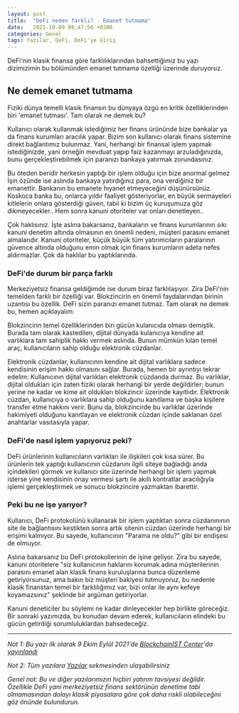 ```yaml
---
layout: post
title:  "DeFi neden farklı? - Emanet tutmama"
date:   2021-10-09 08:47:56 +0300
categories: Genel
tags: Yazılar, DeFi, DeFi'ye Giriş
---
```


DeFi'nin klasik finansa göre farklılıklarından bahsettiğimiz bu yazı dizimizimin bu bölümünden emanet tutmama özelliği üzerinde duruyoruz. 

## Ne demek emanet tutmama
Fiziki dünya temelli klasik finansın bu dünyaya özgü en kritik özelliklerinden biri 'emanet tutması'. Tam olarak ne demek bu?

Kullanıcı olarak kullanmak istediğimiz her finans ürününde bize bankalar ya da finans kurumları aracılık yapar. Bizim son kullanıcı olarak finans sistemine direkt bağlantımız bulunmaz. Yani, herhangi bir finansal işlem yapmak istediğinizde, yani örneğin mevduat yapıp faiz kazanmayı arzuladığınızda, bunu gerçekleştirebilmek için paranızı bankaya yatırmak zorundasınız. 

Bu öteden beridir herkesin yaptığı bir işlem olduğu için bize anormal gelmez İşin özünde ise aslında bankaya yatırdığınız para, ona verdiğiniz bir emanettir. Bankanın bu emanete hıyanet etmeyeceğini düşünürsünüz. Koskoca banka bu, onlarca yıldır faaliyet gösteriyorlar, en büyük sermayeleri kitlelerin onlara gösterdiği güven, tabii ki bizim üç kuruşumuza göz dikmeyecekler.. Hem sonra kanuni otoriteler var onları denetleyen.. 

Çok haklısınız. İşte aslına bakarsanız, bankaların ve finans kurumlarının sıkı kanuni denetim altında olmasının en önemli nedeni, müşteri parasını emanet almalarıdır. Kanuni otoriteler, küçük büyük tüm yatırımcıların paralarının güvence altında olduğunu emin olmak için finans kurumların adeta nefes aldırmazlar. Çok da haklılar bu yaptıklarında. 

### DeFi'de durum bir parça farklı
Merkeziyetsiz finansa geldiğimde ise durum biraz farklılaşıyor. Zira DeFi'nin temelden farklı bir özelliği var. Blokzincirin en önemli faydalarından birinin uzantısı bu özellik. DeFi sizin paranızı emanet tutmaz. Tam olarak ne demek bu, hemen açıklayalım: 

Blokzincirin temel özelliklerinden biri gücün kulanıcıda olması demiştik. Burada tam olarak kastedilen, dijital dünyada kulanıcıya kendine ait varlıklara tam sahiplik hakkı vermek aslında. Bunun mümkün kılan temel araç, kullanıcıların sahip olduğu elektronik cüzdanlar. 

Elektronik cüzdanlar, kullanıcının kendine ait dijital varlıklara sadece kendisinin erişim hakkı olmasını sağlar. Burada, hemen bir ayrıntıyı tekrar edelim: Kullanıcının dijital varlıkları elektronik cüzdanda durmaz. Bu varlıklar, dijital oldukları için zaten fiziki olarak herhangi bir yerde değildirler; bunun yerine ne kadar ve kime ait oldukları blokzincir üzerinde kayıtlıdır. Elektronik cüzdan, kullanıcıya o varlıklara sahip olduğunu kanıtlama ve başka kişilere transfer etme hakkını verir. Bunu da, blokzincirde bu varlıklar üzerinde hakimiyeti olduğunu kanıtlayan ve elektronik cüzdan içinde saklanan özel anahtarlar vasıtasıyla yapar. 

### DeFi'de nasıl işlem yapıyoruz peki?
DeFi ürünlerinin kullanıcıların varlıkları ile ilişkileri çok kısa sürer. Bu ürünlerin tek yaptığı kullanıcının cüzdanını ilgili siteye bağladığı anda içindekileri görmek ve kullanıcı site üzerinde herhangi bir işlem yapmak isterse yine kendisinin onay vermesi şartı ile akıllı kontratlar aracılığıyla işlemi gerçekleştirmek ve sonucu blokzincire yazmaktan ibarettir. 

### Peki bu ne işe yarıyor?
Kullanıcı, DeFi protokolünü kullanarak bir işlem yaptıktan sonra cüzdanınının site ile bağlantısını kestikten sonra artık sitenin cüzdan üzerinde herhangi bir erişimi kalmıyor. Bu sayede, kullanıcının "Parama ne oldu?" gibi bir endişesi de olmuyor. 

Aslına bakarsanız bu DeFi protokollerinin de işine geliyor. Zira bu sayede, kanuni otoritelere "siz kullanıcının haklarını korumak adına müşterilerinin parasını emanet alan klasik finans kuruluşlarına bunca düzenleme getiriyorsunuz, ama bakın biz müşteri bakiyesi tutmuyoruz, bu nedenle klasik finanstan temel bir farklılığımız var, bizi onlar ile aynı kefeye koyamazsınız" şeklinde bir argüman getiriyorlar. 

Kanuni deneticiler bu söylemi ne kadar dinleyecekler hep birlikte göreceğiz. Bir sonraki yazımızda, bu konudan devam ederek, kullanıcıların elindeki bu gücün getirdiği sorumluluklardan bahsedeceğiz. 

---

*Not 1: Bu yazı ilk olarak 9 Ekim Eylül 2021'de [BlockchainIST Center](https://medium.com/blockchainist-center)'da [yayınlandı]()*

*Not 2: Tüm yazılara [Yazılar](/articles/) sekmesinden ulaşabilirsiniz*

*Genel not: Bu ve diğer yazılarımızın hiçbiri yatırım tavsiyesi değildir. Özellikle DeFi yani merkeziyetsiz finans sektörünün denetime tabi olmamasından dolayı klasik piyasalara göre çok daha riskli olabileceğini göz önünde bulundurun.* 
